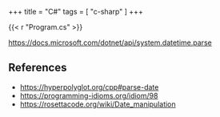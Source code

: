 +++
title = "C#"
tags = [ "c-sharp" ]
+++

{{< r "Program.cs" >}}

<https://docs.microsoft.com/dotnet/api/system.datetime.parse>

## References

- <https://hyperpolyglot.org/cpp#parse-date>
- <https://programming-idioms.org/idiom/98>
- <https://rosettacode.org/wiki/Date_manipulation>
